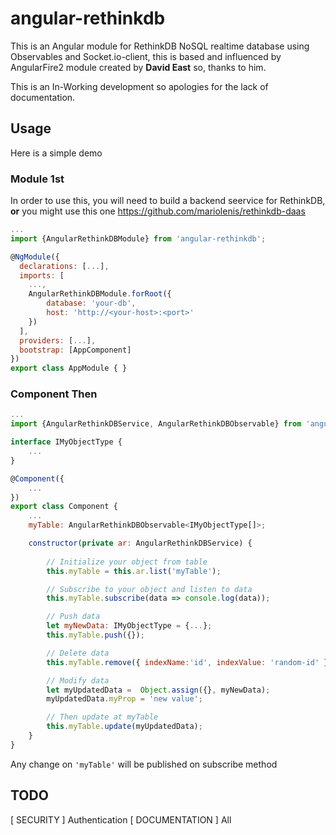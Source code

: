 # angular-rethinkdb
This is an Angular module for RethinkDB NoSQL realtime database using Observables and Socket.io-client, this is based and influenced by AngularFire2 module created by 
__David East__ so, thanks to him. 

This is an In-Working development so apologies for the lack of documentation.

## Usage
Here is a simple demo
### Module 1st
In order to use this, you will need to build a backend seervice for RethinkDB, __or__ you might use this one 
https://github.com/mariolenis/rethinkdb-daas
```js
...
import {AngularRethinkDBModule} from 'angular-rethinkdb';

@NgModule({
  declarations: [...],
  imports: [
    ...,
    AngularRethinkDBModule.forRoot({
        database: 'your-db',
        host: 'http://<your-host>:<port>'
    })
  ],
  providers: [...],
  bootstrap: [AppComponent]
})
export class AppModule { }

```

### Component Then
```js
...
import {AngularRethinkDBService, AngularRethinkDBObservable} from 'angular-rethinkdb';

interface IMyObjectType {
    ...
}

@Component({
    ...
})
export class Component {
    ...
    myTable: AngularRethinkDBObservable<IMyObjectType[]>;

    constructor(private ar: AngularRethinkDBService) {
        
        // Initialize your object from table
        this.myTable = this.ar.list('myTable');

        // Subscribe to your object and listen to data
        this.myTable.subscribe(data => console.log(data));

        // Push data
        let myNewData: IMyObjectType = {...};
        this.myTable.push({});

        // Delete data 
        this.myTable.remove({ indexName:'id', indexValue: 'random-id' });

        // Modify data
        let myUpdatedData =  Object.assign({}, myNewData);
        myUpdatedData.myProp = 'new value';

        // Then update at myTable
        this.myTable.update(myUpdatedData);
    }
}
```
Any change on ```'myTable'``` will be published on subscribe method

## TODO
[ SECURITY ] Authentication 
[ DOCUMENTATION ] All